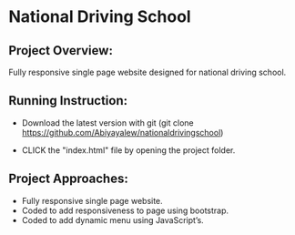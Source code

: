 # National Driving School

## Project Overview:
 
 Fully responsive single page website designed for national driving school.

## Running Instruction:

 * Download the latest version with git (git clone   https://github.com/Abiyayalew/nationaldrivingschool)    
 
 * CLICK the "index.html" file by opening the project folder.


## Project Approaches:
 
 * Fully responsive single page website.
 * Coded to add responsiveness to page using bootstrap.
 * Coded to add dynamic menu using JavaScript’s. 
 


 
















